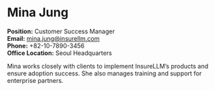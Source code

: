 # Mina Jung

**Position:** Customer Success Manager  
**Email:** mina.jung@insurellm.com  
**Phone:** +82-10-7890-3456  
**Office Location:** Seoul Headquarters  

Mina works closely with clients to implement InsureLLM’s products and ensure adoption success. She also manages training and support for enterprise partners.

